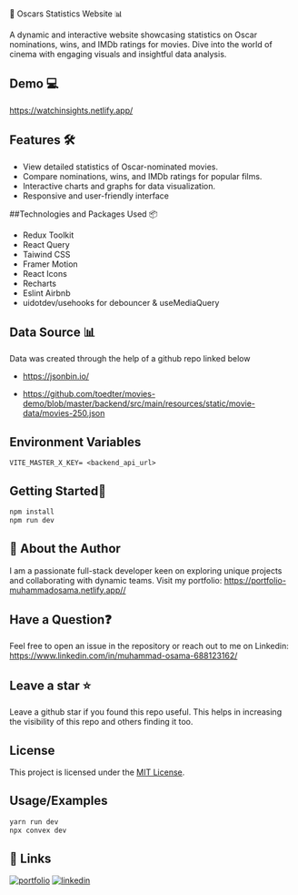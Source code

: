 
🎥 Oscars Statistics Website 📊

A dynamic and interactive website showcasing statistics on Oscar nominations, wins, and IMDb ratings for movies. Dive into the world of cinema with engaging visuals and insightful data analysis.

## Demo 💻

https://watchinsights.netlify.app/


## Features 🛠 

- View detailed statistics of Oscar-nominated movies.
- Compare nominations, wins, and IMDb ratings for popular films.
- Interactive charts and graphs for data visualization.
- Responsive and user-friendly interface

##Technologies and Packages Used 📦
- Redux Toolkit
- React Query
- Taiwind CSS
- Framer Motion
- React Icons
- Recharts
- Eslint Airbnb
- uidotdev/usehooks for debouncer & useMediaQuery

## Data Source 📊
Data was created through the help of a github repo linked below
- https://jsonbin.io/

- https://github.com/toedter/movies-demo/blob/master/backend/src/main/resources/static/movie-data/movies-250.json

##  Environment Variables
```VITE_MASTER_X_KEY= <backend_api_url>```


## Getting Started🚀
```javascript
npm install
npm run dev
```

## 🌟 About the Author
I am a passionate full-stack developer keen on exploring unique projects and collaborating with dynamic teams. Visit my portfolio: 
https://portfolio-muhammadosama.netlify.app//


## Have a Question❓
Feel free to open an issue in the repository or reach out to me on Linkedin: https://www.linkedin.com/in/muhammad-osama-688123162/ 

## Leave a star  ⭐
Leave a github star if you found this repo useful. This helps in increasing the visibility of this repo and others finding it too.

## License

This project is licensed under the [MIT License](LICENSE).
## Usage/Examples

```javascript
yarn run dev
npx convex dev
```


## 🔗 Links
[![portfolio](https://img.shields.io/badge/my_portfolio-000?style=for-the-badge&logo=ko-fi&logoColor=white)](https://portfolio-muhammadosama.netlify.app//)
[![linkedin](https://img.shields.io/badge/linkedin-0A66C2?style=for-the-badge&logo=linkedin&logoColor=white)](https://www.linkedin.com/in/muhammad-osama-688123162/)


